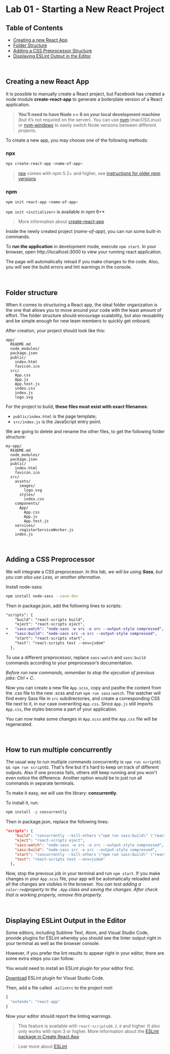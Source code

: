 
# Lab 01 - Starting a New React Project

## Table of Contents

- [Creating a new React App](#creating-a-new-react-app)
- [Folder Structure](#folder-structure)
- [Adding a CSS Preprocessor Structure](#adding-a-CSS-preprocessor)
- [Displaying ESLint Output in the Editor](#displaying-eslint-output-in-the-editor)

<br/>  

## Creating a new React App

It is possible to manually create a React project, but Facebook has created a node module **create-react-app** to generate a boilerplate version of a React application.

>**You’ll need to have Node >= 6 on your local development machine** (but it’s not required on the server). You can use [nvm](https://github.com/creationix/nvm#installation) (macOS/Linux) or [nvm-windows](https://github.com/coreybutler/nvm-windows#node-version-manager-nvm-for-windows) to easily switch Node versions between different projects.

To create a new app, you may choose one of the following methods:

### npx

```sh
npx create-react-app <name-of-app>
```

>[npx](https://medium.com/@maybekatz/introducing-npx-an-npm-package-runner-55f7d4bd282b) comes with npm 5.2+ and higher, see [instructions for older npm versions](https://gist.github.com/gaearon/4064d3c23a77c74a3614c498a8bb1c5f)

### npm

```sh
npm init react-app <name-of-app>
```
`npm init <initializer>` is available in npm 6+*

>More information about [create-react-app](https://github.com/facebook/create-react-app/)

Inside the newly created project (_name-of-app_), you can run some built-in commands.

To **run the application** in development mode, execute ```npm start```. In your browser, open http://localhost:3000 to view your running react application.

The page will automatically reload if you make changes to the code. Also, you will see the build errors and lint warnings in the console.

<br/>  

## Folder structure

When it comes to structuring a React app, the ideal folder organization is the one that allows you to move around your code with the least amount of effort. The folder structure should encourage scalability, but also reusability and be simple enough for new team members to quickly get onboard.

After creation, your project should look like this:

```
app/
  README.md
  node_modules/
  package.json
  public/
    index.html
    favicon.ico
  src/
    App.css
    App.js
    App.test.js
    index.css
    index.js
    logo.svg
```

For the project to build, **these files must exist with exact filenames**:

* `public/index.html` is the page template;
* `src/index.js` is the JavaScript entry point.

We are going to delete and rename the other files, to get the following folder structure:

```
my-app/
  README.md
  node_modules/
  package.json
  public/
    index.html
    favicon.ico
  src/
    assets/
      images/
        logo.svg
      styles/
        index.css
    components/
      App/
        App.css
        App.js
        App.test.js
    services/
      registerServiceWorker.js
    index.js
```

<br/>  

## Adding a CSS Preprocessor

We will integrate a CSS preprocessor. _In this lab, we will be using **Sass**, but you can also use Less, or another alternative_.

Install node-sass:

```sh
npm install node-sass --save-dev
```

Then in package.json, add the following lines to scripts:

```diff
"scripts": {
    "build": "react-scripts build",
    "eject": "react-scripts eject",
+   "sass:watch": "node-sass -w src -o src --output-style compressed",
+   "sass:build": "node-sass src -o src --output-style compressed",
    "start": "react-scripts start",
    "test": "react-scripts test --env=jsdom"
  },
```

To use a different preprocessor, replace `sass:watch` and `sass:build` commands according to your preprocessor’s documentation.

_Before run new commands, remember to stop the ejecution of previous jobs: Ctrl + C_.

Now you can create a new file `App.scss`, copy and pasthe the content from the .css file to the new .scss and run `npm run sass:watch`. The watcher will find every Sass file in `src` subdirectories, and create a corresponding CSS file next to it, in our case overwriting `App.css`. Since `App.js` still imports `App.css`, the styles become a part of your application.

You can now make some changes in `App.scss` and the `App.css` file will be regenerated.

<br/>  

## How to run multiple concurrently

The usual way to run multiple commands concurrently is ```npm run script01 && npm run script02```. That's fine but it's hard to keep on track of different outputs. Also if one process fails, others still keep running and you won't even notice the difference. Another option would be to just run all commands in separate terminals.

To make it easy, we will use the library: **concurrently**.

To install it, run:

```sh
npm install -g concurrently
```

Then in package.json, replace the following lines:

```json
"scripts": {
    "build": "concurrently --kill-others \"npm run sass:build\" \"react-scripts build\"",
    "eject": "react-scripts eject",
    "sass:watch": "node-sass -w src -o src --output-style compressed",
    "sass:build": "node-sass src -o src --output-style compressed",
    "start": "concurrently --kill-others \"npm run sass:build\" \"react-scripts start\"",
    "test": "react-scripts test --env=jsdom"
  },
```

Now, stop the previous job in your terminal and run ```npm start```. If you make changes in your `App.scss` file, your app will be automatically reloaded and all the changes are visibles in the browser. _You can test adding a ```color:red```property to the ```.App``` class and saving the changes. After check that is working properly, remove this property_.

<br/>  

## Displaying ESLint Output in the Editor

Some editors, including Sublime Text, Atom, and Visual Studio Code, provide plugins for ESLint whereby you should see the linter output right in your terminal as well as the browser console.

However, if you prefer the lint results to appear right in your editor, there are some extra steps you can follow:

You would need to install an ESLint plugin for your editor first.

[Download](https://marketplace.visualstudio.com/items?itemName=dbaeumer.vscode-eslint) ESLint plugin for Visual Studio Code.

Then, add a file called `.eslintrc` to the project root:

```javascript
{
  "extends": "react-app"
}
```

Now your editor should report the linting warnings.

>This feature is available with `react-scripts@0.2.0` and higher. It also only works with npm 3 or higher. More information about the [ESLint package in Create React App](https://github.com/facebook/create-react-app/blob/26f701fd60cece427d0e6c5a0ae98a5c79993640/packages/eslint-config-react-app/README.md)

>Lear more about [ESLint](https://eslint.org/docs/user-guide/getting-started)